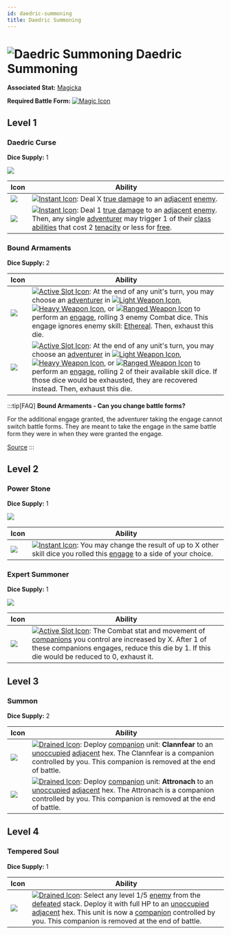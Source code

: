 ```yaml
---
id: daedric-summoning
title: Daedric Summoning
---
```


# <img src="/icons/skills/daedric-summoning/icon.png" alt="Daedric Summoning" className="icon-svg" /> Daedric Summoning

**Associated Stat:** [Magicka](/docs/adventurer/stats/magicka)

**Required Battle Form:** [<img src="/icons/magic.svg" alt="Magic Icon" className="icon-svg" />](/docs/battles/battle-forms/magic)

## Level 1

### Daedric Curse

**Dice Supply:** 1

<img src="/icons/skills/daedric-summoning/daedric-curse-all-results.png" className="skill-icon" />

| Icon                                                                                     | Ability                                                                                                                                                                                                                                                                                                                                                                                                                                                               |
| ---------------------------------------------------------------------------------------- | --------------------------------------------------------------------------------------------------------------------------------------------------------------------------------------------------------------------------------------------------------------------------------------------------------------------------------------------------------------------------------------------------------------------------------------------------------------------- |
| <img src="/icons/skills/daedric-summoning/daedric-curse-1.png" className="skill-icon" /> | [<img src="/icons/instant.svg" alt="Instant Icon" className="icon-svg" />](/docs/glossary/instant): Deal X [true damage](/docs/glossary/true-damage) to an [adjacent](/docs/glossary/adjacent) [enemy](/docs/glossary/enemy).                                                                                                                                                                                                                                         |
| <img src="/icons/skills/daedric-summoning/daedric-curse-2.png" className="skill-icon" /> | [<img src="/icons/instant.svg" alt="Instant Icon" className="icon-svg" />](/docs/glossary/instant): Deal 1 [true damage](/docs/glossary/true-damage) to an [adjacent](/docs/glossary/adjacent) [enemy](/docs/glossary/enemy). Then, any single [adventurer](/docs/glossary/adventurer) may trigger 1 of their [class abilities](/docs/battles/adventurer-turn/class-ability) that cost 2 [tenacity](/docs/glossary/tenacity) or less for [free](/docs/glossary/free). |

### Bound Armaments

**Dice Supply:** 2

| Icon                                                                                       | Ability                                                                                                                                                                                                                                                                                                                                                                                                                                                                                                                                                                                                                                                                                                                                                                                                            |
| ------------------------------------------------------------------------------------------ | ------------------------------------------------------------------------------------------------------------------------------------------------------------------------------------------------------------------------------------------------------------------------------------------------------------------------------------------------------------------------------------------------------------------------------------------------------------------------------------------------------------------------------------------------------------------------------------------------------------------------------------------------------------------------------------------------------------------------------------------------------------------------------------------------------------------ |
| <img src="/icons/skills/daedric-summoning/bound-armaments-1.png" className="skill-icon" /> | [<img src="/icons/active-slot.svg" alt="Active Slot Icon" className="icon-svg" />](/docs/glossary/active-slot): At the end of any unit's turn, you may choose an [adventurer](/docs/glossary/adventurer) in [<img src="/icons/light-weapon.svg" alt="Light Weapon Icon" className="icon-svg" />](/docs/battles/battle-forms/light-weapon), [<img src="/icons/heavy-weapon.svg" alt="Heavy Weapon Icon" className="icon-svg" />](/docs/battles/battle-forms/heavy-weapon), or [<img src="/icons/ranged-weapon.svg" alt="Ranged Weapon Icon" className="icon-svg" />](/docs/battles/battle-forms/ranged-weapon) to perform an [engage](/docs/battles/adventurer-turn/engage), rolling 3 enemy Combat dice. This engage ignores enemy skill: [Ethereal](/docs/battles/enemy-skills/ethereal). Then, exhaust this die. |
| <img src="/icons/skills/daedric-summoning/bound-armaments-2.png" className="skill-icon" /> | [<img src="/icons/active-slot.svg" alt="Active Slot Icon" className="icon-svg" />](/docs/glossary/active-slot): At the end of any unit's turn, you may choose an [adventurer](/docs/glossary/adventurer) in [<img src="/icons/light-weapon.svg" alt="Light Weapon Icon" className="icon-svg" />](/docs/battles/battle-forms/light-weapon), [<img src="/icons/heavy-weapon.svg" alt="Heavy Weapon Icon" className="icon-svg" />](/docs/battles/battle-forms/heavy-weapon), or [<img src="/icons/ranged-weapon.svg" alt="Ranged Weapon Icon" className="icon-svg" />](/docs/battles/battle-forms/ranged-weapon) to perform an [engage](/docs/battles/adventurer-turn/engage), rolling 2 of their available skill dice. If those dice would be exhausted, they are recovered instead. Then, exhaust this die.         |

:::tip[FAQ]
**Bound Armaments - Can you change battle forms?**

For the additional engage granted, the adventurer taking the engage cannot switch battle forms. They are meant to take the engage in the same battle form they were in when they were granted the engage.

<a href="https://support.chiptheorygames.com/support/solutions/articles/33000291971" target="_blank">Source</a>
:::

## Level 2

### Power Stone

**Dice Supply:** 1

<img src="/icons/skills/daedric-summoning/power-stone-all-results.png" className="skill-icon" />

| Icon                                                                                 | Ability                                                                                                                                                                                                                                            |
| ------------------------------------------------------------------------------------ | -------------------------------------------------------------------------------------------------------------------------------------------------------------------------------------------------------------------------------------------------- |
| <img src="/icons/skills/daedric-summoning/power-stone.png" className="skill-icon" /> | [<img src="/icons/instant.svg" alt="Instant Icon" className="icon-svg" />](/docs/glossary/instant): You may change the result of up to X other skill dice you rolled this [engage](/docs/battles/adventurer-turn/engage) to a side of your choice. |

### Expert Summoner

**Dice Supply:** 1

<img src="/icons/skills/daedric-summoning/expert-summoner-all-results.png" className="skill-icon" />

| Icon                                                                                     | Ability                                                                                                                                                                                                                                                                                                                          |
| ---------------------------------------------------------------------------------------- | -------------------------------------------------------------------------------------------------------------------------------------------------------------------------------------------------------------------------------------------------------------------------------------------------------------------------------- |
| <img src="/icons/skills/daedric-summoning/expert-summoner.png" className="skill-icon" /> | [<img src="/icons/active-slot.svg" alt="Active Slot Icon" className="icon-svg" />](/docs/glossary/active-slot): The Combat stat and movement of [companions](/docs/glossary/companion) you control are increased by X. After 1 of these companions engages, reduce this die by 1. If this die would be reduced to 0, exhaust it. |

## Level 3

### Summon

**Dice Supply:** 2

| Icon                                                                              | Ability                                                                                                                                                                                                                                                                                                                                                   |
| --------------------------------------------------------------------------------- | --------------------------------------------------------------------------------------------------------------------------------------------------------------------------------------------------------------------------------------------------------------------------------------------------------------------------------------------------------- |
| <img src="/icons/skills/daedric-summoning/summon-1.png" className="skill-icon" /> | [<img src="/icons/drained.svg" alt="Drained Icon" className="icon-svg" />](/docs/glossary/drained): Deploy [companion](/docs/glossary/companion) unit: **Clannfear** to an [unoccupied](/docs/glossary/occupied) [adjacent](/docs/glossary/adjacent) hex. The Clannfear is a companion controlled by you. This companion is removed at the end of battle. |
| <img src="/icons/skills/daedric-summoning/summon-2.png" className="skill-icon" /> | [<img src="/icons/drained.svg" alt="Drained Icon" className="icon-svg" />](/docs/glossary/drained): Deploy [companion](/docs/glossary/companion) unit: **Attronach** to an [unoccupied](/docs/glossary/occupied) [adjacent](/docs/glossary/adjacent) hex. The Attronach is a companion controlled by you. This companion is removed at the end of battle. |

## Level 4

### Tempered Soul

**Dice Supply:** 1

| Icon                                                                                   | Ability                                                                                                                                                                                                                                                                                                                                                                                                                                            |
| -------------------------------------------------------------------------------------- | -------------------------------------------------------------------------------------------------------------------------------------------------------------------------------------------------------------------------------------------------------------------------------------------------------------------------------------------------------------------------------------------------------------------------------------------------- |
| <img src="/icons/skills/daedric-summoning/tempered-soul.png" className="skill-icon" /> | [<img src="/icons/drained.svg" alt="Drained Icon" className="icon-svg" />](/docs/glossary/drained): Select any level 1/5 [enemy](/docs/glossary/enemy) from the [defeated](/docs/glossary/defeated) stack. Deploy it with full HP to an [unoccupied](/docs/glossary/occupied) [adjacent](/docs/glossary/adjacent) hex. This unit is now a [companion](/docs/glossary/companion) controlled by you. This companion is removed at the end of battle. |
